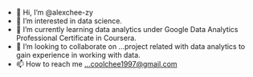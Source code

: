 - 👋 Hi, I’m @alexchee-zy
- 👀 I’m interested in data science.
- 🌱 I’m currently learning data analytics under Google Data Analytics Professional Certificate in Coursera.
- 💞️ I’m looking to collaborate on ...project related with data analytics to gain experience in working with data.
- 📫 How to reach me ...coolchee1997@gmail.com

<!---
alexchee-zy/alexchee-zy is a ✨ special ✨ repository because its `README.md` (this file) appears on your GitHub profile.
You can click the Preview link to take a look at your changes.
--->
